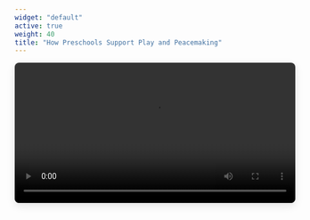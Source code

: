 ```yaml
---
widget: "default"
active: true
weight: 40
title: "How Preschools Support Play and Peacemaking"
---
```


<video controls style="width: 100%; max-width: 720px; border-radius: 8px; box-shadow: 0 5px 15px rgba(0,0,0,0.1);">
    <source src="/static/assets/video.mp4" type="video/mp4">
    Sorry, your browser doesn't support embedded videos.
</video>
